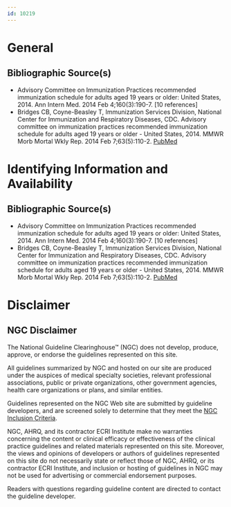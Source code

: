 ```yaml
---
id: 10219
---
```


# General

## Bibliographic Source(s)

- Advisory Committee on Immunization Practices recommended immunization schedule for adults aged 19 years or older: United States, 2014. Ann Intern Med. 2014 Feb 4;160(3):190-7. [10 references]
- Bridges CB, Coyne-Beasley T, Immunization Services Division, National Center for Immunization and Respiratory Diseases, CDC. Advisory committee on immunization practices recommended immunization schedule for adults aged 19 years or older - United States, 2014. MMWR Morb Mortal Wkly Rep. 2014 Feb 7;63(5):110-2. [ PubMed ](http://www.ncbi.nlm.nih.gov/entrez/query.fcgi?cmd=Retrieve&db=pubmed&dopt=Abstract&list_uids=24500291)

# Identifying Information and Availability

## Bibliographic Source(s)

- Advisory Committee on Immunization Practices recommended immunization schedule for adults aged 19 years or older: United States, 2014. Ann Intern Med. 2014 Feb 4;160(3):190-7. [10 references]
- Bridges CB, Coyne-Beasley T, Immunization Services Division, National Center for Immunization and Respiratory Diseases, CDC. Advisory committee on immunization practices recommended immunization schedule for adults aged 19 years or older - United States, 2014. MMWR Morb Mortal Wkly Rep. 2014 Feb 7;63(5):110-2. [ PubMed ](http://www.ncbi.nlm.nih.gov/entrez/query.fcgi?cmd=Retrieve&db=pubmed&dopt=Abstract&list_uids=24500291)

# Disclaimer

## NGC Disclaimer

The National Guideline Clearinghouse™ (NGC) does not develop, produce, approve, or endorse the guidelines represented on this site.

All guidelines summarized by NGC and hosted on our site are produced under the auspices of medical specialty societies, relevant professional associations, public or private organizations, other government agencies, health care organizations or plans, and similar entities.

Guidelines represented on the NGC Web site are submitted by guideline developers, and are screened solely to determine that they meet the [NGC Inclusion Criteria](/help-and-about/summaries/inclusion-criteria).

NGC, AHRQ, and its contractor ECRI Institute make no warranties concerning the content or clinical efficacy or effectiveness of the clinical practice guidelines and related materials represented on this site. Moreover, the views and opinions of developers or authors of guidelines represented on this site do not necessarily state or reflect those of NGC, AHRQ, or its contractor ECRI Institute, and inclusion or hosting of guidelines in NGC may not be used for advertising or commercial endorsement purposes.

Readers with questions regarding guideline content are directed to contact the guideline developer.

